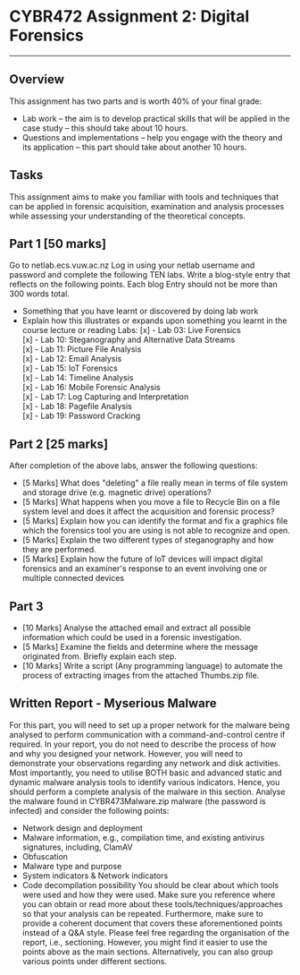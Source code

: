# CYBR472 Assignment 2: Digital Forensics
***

## Overview
This assignment has two parts and is worth 40% of your final grade:
* Lab work – the aim is to develop practical skills that will be applied in the case study – this should take about 10 hours.
* Questions and implementations – help you engage with the theory and its application – this part should take about another 10 hours.

## Tasks
This assignment aims to make you familiar with tools and techniques that can be applied in forensic acquisition, examination and analysis processes while assessing your understanding of the theoretical concepts. 

## Part 1 [50 marks]
Go to netlab.ecs.vuw.ac.nz
Log in using your netlab username and password and complete the following TEN labs. Write a blog-style entry that reflects on the following points. Each blog Entry should not be more than 300 words total. 
* Something that you have learnt or discovered by doing lab work
* Explain how this illustrates or expands upon something you learnt in the course lecture or reading
Labs:
[x] - Lab 03: Live Forensics   
[x] - Lab 10: Steganography and Alternative Data Streams  
[x] - Lab 11: Picture File Analysis  
[x] - Lab 12: Email Analysis  
[x] - Lab 15: IoT Forensics  
[x] - Lab 14: Timeline Analysis   
[x] - Lab 16: Mobile Forensic Analysis  
[x] - Lab 17: Log Capturing and Interpretation  
[x] - Lab 18: Pagefile Analysis  
[x] - Lab 19: Password Cracking	  

## Part 2 [25 marks]
After completion of the above labs, answer the following questions:
* [5 Marks] What does "deleting" a file really mean in terms of file system and storage drive (e.g. magnetic drive) operations?
* [5 Marks] What happens when you move a file to Recycle Bin on a file system level and does it affect the acquisition and forensic process?
* [5 Marks] Explain how you can identify the format and fix a graphics file which the forensics tool you are using is not able to recognize and open.
* [5 Marks] Explain the two different types of steganography and how they are performed.
* [5 Marks] Explain how the future of IoT devices will impact digital forensics and an examiner's response to an event involving one or multiple connected devices

## Part 3
* [10 Marks] Analyse the attached email and extract all possible information which could be used in a forensic investigation.
* [5 Marks] Examine the fields and determine where the message originated from. Briefly explain each step.
* [10 Marks] Write a script (Any programming language) to automate the process of extracting images from the attached Thumbs.zip file.

## Written Report - Myserious Malware
For this part, you will need to set up a proper network for the malware being analysed to perform communication with a command-and-control centre if required. In your report, you do not need to describe the process of how and why you designed your network. However, you will need to demonstrate your observations regarding any network and disk activities.
Most importantly, you need to utilise BOTH basic and advanced static and dynamic malware analysis tools to identify various indicators. Hence, you should perform a complete analysis of the malware in this section.
Analyse the malware found in CYBR473Malware.zip malware (the password is infected) and consider the following points:
* Network design and deployment 
* Malware information, e.g., compilation time, and existing antivirus signatures, including, ClamAV 
* Obfuscation 
* Malware type and purpose 
* System indicators & Network indicators
* Code decompilation possibility 
You should be clear about which tools were used and how they were used. Make sure you reference where you can obtain or read more about these tools/techniques/approaches so that your analysis can be repeated. Furthermore, make sure to provide a coherent document that covers these aforementioned points instead of a Q&A style. Please feel free regarding the organisation of the report, i.e., sectioning. However, you might find it easier to use the points above as the main sections. Alternatively, you can also group various points under different sections.

